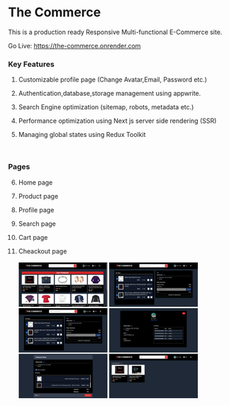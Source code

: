 <h1>The Commerce</h1>

This is a production ready Responsive Multi-functional E-Commerce site.

Go Live: https://the-commerce.onrender.com

<h3>Key Features</h3>

1. Customizable profile page (Change Avatar,Email, Password etc.)

2. Authentication,database,storage management using appwrite.

3. Search Engine optimization (sitemap, robots, metadata etc.)

4. Performance optimization using Next js server side rendering (SSR)

5. Managing global states using Redux Toolkit
<br/>
<h3>Pages</h3>

6. Home page

7. Product page

8. Profile page

9. Search page

10. Cart page

11. Cheackout page
    <br/>
    <br/>
    <img width="200" height="100" src="./public/home.png">
    <img width="200" height="100" src="./public/cart.png">
    <br/>
    <img width="200" height="100" src="./public/cart.png"> <img width="200" height="100" src="./public/profile.png">
    <br/>
    <img width="200" height="100" src="./public/checkout.png">
    <img width="200" height="100" src="./public/search.png">
